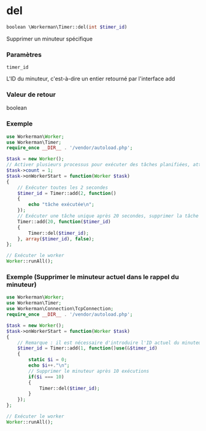 # del
```php
boolean \Workerman\Timer::del(int $timer_id)
```
Supprimer un minuteur spécifique

### Paramètres
``` timer_id ```

L'ID du minuteur, c'est-à-dire un entier retourné par l'interface add

### Valeur de retour
boolean

### Exemple
```php
use Workerman\Worker;
use Workerman\Timer;
require_once __DIR__ . '/vendor/autoload.php';

$task = new Worker();
// Activer plusieurs processus pour exécuter des tâches planifiées, attention aux problèmes de concurrence multi-processus
$task->count = 1;
$task->onWorkerStart = function(Worker $task)
{
    // Exécuter toutes les 2 secondes
    $timer_id = Timer::add(2, function()
    {
        echo "tâche exécutée\n";
    });
    // Exécuter une tâche unique après 20 secondes, supprimer la tâche planifiée toutes les 2 secondes
    Timer::add(20, function($timer_id)
    {
        Timer::del($timer_id);
    }, array($timer_id), false);
};

// Exécuter le worker
Worker::runAll();
```

### Exemple (Supprimer le minuteur actuel dans le rappel du minuteur)
```php
use Workerman\Worker;
use Workerman\Timer;
use Workerman\Connection\TcpConnection;
require_once __DIR__ . '/vendor/autoload.php';

$task = new Worker();
$task->onWorkerStart = function(Worker $task)
{
    // Remarque : il est nécessaire d'introduire l'ID actuel du minuteur dans le rappel en utilisant la méthode de référence (&)
    $timer_id = Timer::add(1, function()use(&$timer_id)
    {
        static $i = 0;
        echo $i++."\n";
        // Supprimer le minuteur après 10 exécutions
        if($i === 10)
        {
            Timer::del($timer_id);
        }
    });
};

// Exécuter le worker
Worker::runAll();
```
